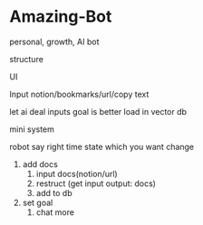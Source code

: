 # Amazing-Bot
personal, growth, AI bot


structure

UI


Input
notion/bookmarks/url/copy text

let ai deal inputs
goal is better load in vector db

mini system

robot say right time state
which you want change

1. add docs
   1. input docs(notion/url)
   2. restruct (get input   output: docs)
   3. add to db
2. set goal
   1. chat more